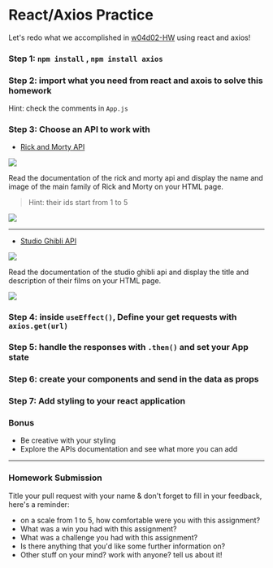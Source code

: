 # React/Axios Practice

Let's redo what we accomplished in [w04d02-HW](https://git.generalassemb.ly/seir-alahsa/w04d02-HW-API) using react and axios!

### Step 1: `npm install` , `npm install axios`
### Step 2: import what you need from react and axois to solve this homework

Hint: check the comments in `App.js`

### Step 3: Choose an API to work with

- [Rick and Morty API](https://rickandmortyapi.com/)

![](https://i.imgur.com/idwXZ82.gif)

Read the documentation of the rick and morty api and display the name and image of the main family of Rick and Morty on your HTML page.

> Hint: their ids start from 1 to 5

![](images/ss2.png)

---

- [Studio Ghibli API](https://ghibliapi.herokuapp.com/)

![](https://img.buzzfeed.com/buzzfeed-static/static/2017-08/22/10/asset/buzzfeed-prod-fastlane-01/anigif_sub-buzz-30379-1503413975-9.gif)

Read the documentation of the studio ghibli api and display the title and description of their films on your HTML page.

![](images/ss1.png)

### Step 4: inside `useEffect()`, Define your get requests with `axios.get(url)`

### Step 5: handle the responses with `.then()` and set your App state

### Step 6: create your components and send in the data as props

### Step 7: Add styling to your react application

### Bonus

- Be creative with your styling
- Explore the APIs documentation and see what more you can add

---

### Homework Submission

Title your pull request with your name & don't forget to fill in your feedback, here's a reminder:

- on a scale from 1 to 5, how comfortable were you with this assignment?
- What was a win you had with this assignment?
- What was a challenge you had with this assignment?
- Is there anything that you'd like some further information on?
- Other stuff on your mind? work with anyone? tell us about it!
